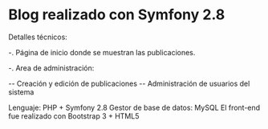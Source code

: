 Blog realizado con Symfony 2.8
===============================

Detalles técnicos:

-. Página de inicio donde se muestran las publicaciones.

-. Area de administración:

  -- Creación y edición de publicaciones
  -- Administración de usuarios del sistema
  
  Lenguaje: PHP + Symfony 2.8
  Gestor de base de datos: MySQL
  El front-end fue realizado con Bootstrap 3 + HTML5

